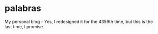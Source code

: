 # palabras
My personal blog - Yes, I redesigned it for the 4359th time, but this is the last time, I promise.
